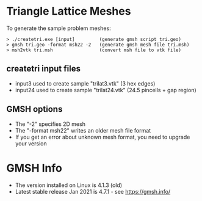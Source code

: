 # Triangle Lattice Meshes

To generate the sample problem meshes:

    > ./createtri.exe [input]         (generate gmsh script tri.geo)
    > gmsh tri.geo -format msh22 -2   (generate gmsh mesh file tri.msh)
    > msh2vtk tri.msh                 (convert msh file to vtk file)

## createtri input files
* input3 used to create sample "trilat3.vtk"  (3 hex edges)
* input24 used to create sample "trilat24.vtk" (24.5 pincells + gap region)

## GMSH options
* The "-2" specifies 2D mesh
* The "-format msh22" writes an older mesh file format
* If you get an error about unknown mesh format, you need to upgrade your version

# GMSH Info

* The version installed on Linux is 4.1.3 (old)
* Latest stable release Jan 2021 is 4.7.1 - see https://gmsh.info/

